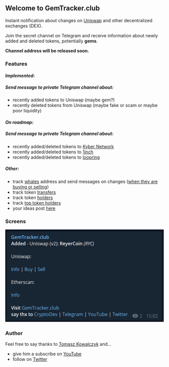 ## Welcome to GemTracker.club

Instant notification about changes on [Uniswap](https://uniswap.org/) and other decentralized exchanges (DEX). 

Join the secret channel on Telegram and receive information about newly added and deleted tokens, potentially **gems**.

**Channel address will be released soon.**

### Features

#### *Implemented*:

##### Send message to private Telegram channel about:

- recently added tokens to Uniswap (maybe gem?)
- recently deleted tokens from Uniswap (maybe fake or scam or maybe poor liquidity)

#### *On roadmap:*

##### Send message to private Telegram channel about:

- recently added/deleted tokens to [Kyber Network](https://developer.kyber.network/docs/API_ABI-RESTfulAPI/#currencies)
- recently added/deleted tokens to [1inch](https://api.1inch.exchange/v1.1/tokens)
- recently added/deleted tokens to [loopring](https://docs.loopring.io/en/dex_apis/getTokens.html)

##### Other:

- track [whales](https://captainaltcoin.com/what-are-crypto-whales/) address and send messages on changes ([when they are buying or selling](https://github.com/EverexIO/Ethplorer/wiki/Ethplorer-API#get-address-info))
- track token [transfers](https://github.com/EverexIO/Ethplorer/wiki/Ethplorer-API#get-token-info)
- track token [holders](https://github.com/EverexIO/Ethplorer/wiki/Ethplorer-API#get-token-info)
- track [top token holders](https://github.com/EverexIO/Ethplorer/wiki/Ethplorer-API#get-top-token-holders)
- your ideas post [here](https://github.com/CryptoDevTV/GemTracker/issues)

### Screens

![Added notification](docs/images/added_info.png)

### Author

Feel free to say thanks to [Tomasz Kowalczyk](https://twitter.com/tomkowalczyk) and...

- give him a subscribe on [YouTube](https://www.youtube.com/channel/UCDAgUeYcYhnhRaK2MAQGLbw?sub_confirmation=1)
- follow on [Twitter](https://twitter.com/tomkowalczyk)

